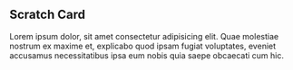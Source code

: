 ## Scratch Card

Lorem ipsum dolor, sit amet consectetur adipisicing elit. Quae molestiae nostrum ex maxime et, explicabo quod ipsam fugiat voluptates, eveniet accusamus necessitatibus ipsa eum nobis quia saepe obcaecati cum hic.